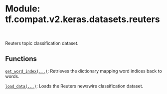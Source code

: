 <div itemscope itemtype="http://developers.google.com/ReferenceObject">
<meta itemprop="name" content="tf.compat.v2.keras.datasets.reuters" />
<meta itemprop="path" content="Stable" />
</div>

# Module: tf.compat.v2.keras.datasets.reuters


<table class="tfo-notebook-buttons tfo-api" align="left">
</table>



Reuters topic classification dataset.



## Functions

[`get_word_index(...)`](../../../../../tf/keras/datasets/reuters/get_word_index.md): Retrieves the dictionary mapping word indices back to words.

[`load_data(...)`](../../../../../tf/keras/datasets/reuters/load_data.md): Loads the Reuters newswire classification dataset.

